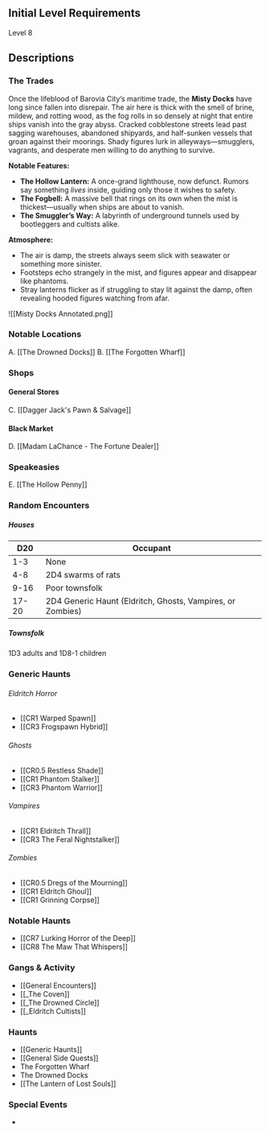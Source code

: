 ## Initial Level Requirements
Level 8

## Descriptions
### The Trades

Once the lifeblood of Barovia City’s maritime trade, the **Misty Docks** have long since fallen into disrepair. The air here is thick with the smell of brine, mildew, and rotting wood, as the fog rolls in so densely at night that entire ships vanish into the gray abyss. Cracked cobblestone streets lead past sagging warehouses, abandoned shipyards, and half-sunken vessels that groan against their moorings. Shady figures lurk in alleyways—smugglers, vagrants, and desperate men willing to do anything to survive.

**Notable Features:**
- **The Hollow Lantern:** A once-grand lighthouse, now defunct. Rumors say something _lives_ inside, guiding only those it wishes to safety.
- **The Fogbell:** A massive bell that rings on its own when the mist is thickest—usually when ships are about to vanish.
- **The Smuggler’s Way:** A labyrinth of underground tunnels used by bootleggers and cultists alike.

**Atmosphere:**
- The air is damp, the streets always seem slick with seawater or something more sinister.
- Footsteps echo strangely in the mist, and figures appear and disappear like phantoms.
- Stray lanterns flicker as if struggling to stay lit against the damp, often revealing hooded figures watching from afar.

![[Misty Docks Annotated.png]]

### Notable Locations
A. [[The Drowned Docks]]
B. [[The Forgotten Wharf]]

### Shops
#### General Stores
C. [[Dagger Jack's Pawn & Salvage]]

#### Black Market
D. [[Madam LaChance - The Fortune Dealer]]

### Speakeasies
E. [[The Hollow Penny]]

### Random Encounters

##### Houses

| D20   | Occupant                                                   |
| ----- | ---------------------------------------------------------- |
| 1-3   | None                                                       |
| 4-8   | 2D4 swarms of rats                                         |
| 9-16  | Poor townsfolk                                             |
| 17-20 | 2D4 Generic Haunt (Eldritch, Ghosts, Vampires, or Zombies) |
##### Townsfolk
1D3 adults and 1D8-1 children

### Generic Haunts
###### Eldritch Horror
- [[CR1 Warped Spawn]]
- [[CR3 Frogspawn Hybrid]]

###### Ghosts
- [[CR0.5 Restless Shade]]
- [[CR1 Phantom Stalker]]
- [[CR3 Phantom Warrior]]

###### Vampires
- [[CR1 Eldritch Thrall]]
- [[CR3 The Feral Nightstalker]]

###### Zombies
- [[CR0.5 Dregs of the Mourning]]
- [[CR1 Eldritch Ghoul]]
- [[CR1 Grinning Corpse]]

### Notable Haunts
- [[CR7 Lurking Horror of the Deep]]
- [[CR8 The Maw That Whispers]]

### Gangs & Activity
- [[General Encounters]]
- [[_The Coven]]
- [[_The Drowned Circle]]
- [[_Eldritch Cultists]]

### Haunts
- [[Generic Haunts]]
- [[General Side Quests]]
- The Forgotten Wharf
- The Drowned Docks
- [[The Lantern of Lost Souls]]

### Special Events
- 